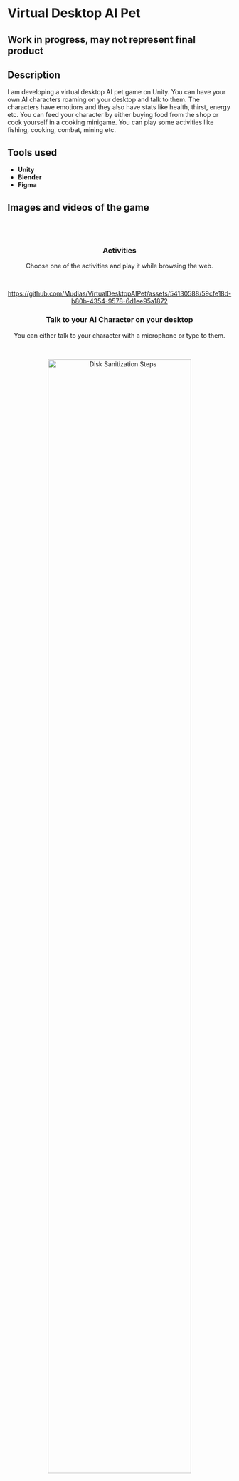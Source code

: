 <h1>Virtual Desktop AI Pet</h1>
<h2>Work in progress, may not represent final product</h2>

<h2>Description</h2>
I am developing a virtual desktop AI pet game on Unity. You can have your own AI characters roaming on your desktop and talk to them. The characters have emotions and they also have stats like health, thirst, energy etc. You can feed your character by either buying food from the shop or cook yourself in a cooking minigame. You can play some activities like fishing, cooking, combat, mining etc.
<br />


<h2>Tools used</h2>

- <b>Unity</b> 
- <b>Blender</b>
- <b>Figma</b>

<h2>Images and videos of the game</h2>





</p>
<br />
<br />
<h3> <p align="center">Activities </p> </h3>
<p align="center"> Choose one of the activities and play it while browsing the web.</p> <br/>
<div align="center">

https://github.com/Mudias/VirtualDesktopAIPet/assets/54130588/59cfe18d-b80b-4354-9578-6d1ee95a1872

</div>

<h3><p align="center">Talk to your AI Character on your desktop</p></h3>
<p align="center">You can either talk to your character with a microphone or type to them. </p> <br/>
<p align="center"><img src="https://i.imgur.com/HiW9dqD.png" height="80%" width="80%" alt="Disk Sanitization Steps"/> </p>
<br />
<br />
<h3><p align="center">Content wheel</p></h3>
<p align="center">You can click on your character to open the content wheel and choose either an activity or open the shop, and more to come like inventory etc. </p> <br/>
<p align="center"><img src="https://i.imgur.com/YuKzp0e.png" height="80%" width="80%" alt="Disk Sanitization Steps"/> </p>
<br />
<br />
<h3><p align="center"> Multiple shops </p></h3>
<p align="center">Multiple shops that sell different stuff, like weapons, gear, consumables etc. </p> <br/>
<p align="center"><img src="https://i.imgur.com/8dkQjGN.png" height="80%" width="80%" alt="Disk Sanitization Steps"/> </p>
<br />
<br />
<h3> <p align="center">User friendly content rich shop </p></h3>
<p align="center">Either buy or sell items, filter, sort, search and buy multiple items. You can also check the item info on the right that has various stats for different activities like combat, fishing etc. </p> <br/>
<p align="center"><img src="https://i.imgur.com/evoyKKQ.png" height="80%" width="80%" alt="Disk Sanitization Steps"/> </p>
<br />
<br />
<h3> <p align="center">Cooking activity </p> </h3>
<p align="center">Get enough ingredients for recipes and play a cooking minigame. Each recipe gives different stats, they also have rarities and each rarity can give extra stats for combat, fishing or other activities. </p> <br/>
<p align="center"><img src="https://i.imgur.com/MEM73w5.png" height="80%" width="80%" alt="Disk Sanitization Steps"/> </p>
<br />
<br />
<h3> <p align="center">Cooking minigame </p> </h3>
<p align="center">Once you have enough ingredients for a recipe, you can start cooking it. Perform a qte for each ingredient that the recipe requires. Hitting all the qte's gives you a 3 star food, while missing qte's gives you a lower star food. You can get higher rarity food by using high rarity ingredients and getting a 3 star food. Higher rarity food has better stats and getting a legendary food even gives an extra stat. </p> <br/>
<div align="center">

https://github.com/Mudias/VirtualDesktopAIPet/assets/54130588/e394ec3f-bace-4de5-8a85-f3db0c56e986

</div>

<!--

 ```diff
- text in red
+ text in green
! text in orange
# text in gray
@@ text in purple (and bold)@@
```
--!>
